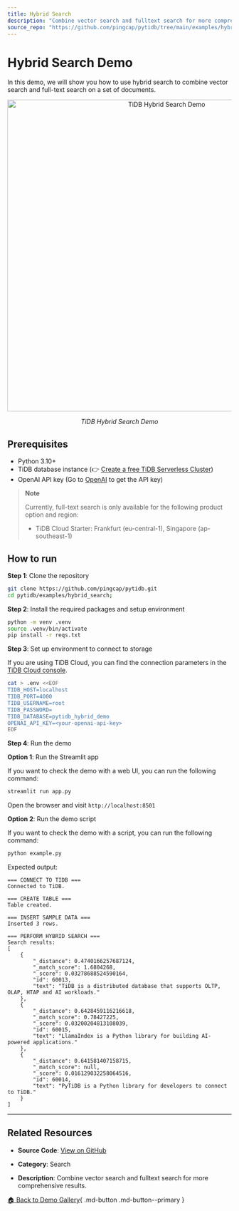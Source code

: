 ```yaml
---
title: Hybrid Search
description: "Combine vector search and fulltext search for more comprehensive results."
source_repo: "https://github.com/pingcap/pytidb/tree/main/examples/hybrid_search"
---
```


# Hybrid Search Demo

In this demo, we will show you how to use hybrid search to combine vector search and full-text search on a set of documents.

<p align="center">
    <img src="https://github.com/user-attachments/assets/6e1c639d-2160-44c8-86b4-958913b9eca5" alt="TiDB Hybrid Search Demo" width="700"/>
    <p align="center"><i>TiDB Hybrid Search Demo</i></p>
</p>

## Prerequisites

* Python 3.10+
* TiDB database instance (👉 [Create a free TiDB Serverless Cluster](https://tidbcloud.com/free-trial))
* OpenAI API key (Go to [OpenAI](https://platform.openai.com/api-keys) to get the API key)

> **Note**
> 
> Currently, full-text search is only available for the following product option and region:
>
> - TiDB Cloud Starter: Frankfurt (eu-central-1), Singapore (ap-southeast-1)

## How to run

**Step 1**: Clone the repository

```bash
git clone https://github.com/pingcap/pytidb.git
cd pytidb/examples/hybrid_search;
```

**Step 2**: Install the required packages and setup environment

```bash
python -m venv .venv
source .venv/bin/activate
pip install -r reqs.txt
```

**Step 3**: Set up environment to connect to storage

If you are using TiDB Cloud, you can find the connection parameters in the [TiDB Cloud console](https://tidbcloud.com/).

```bash
cat > .env <<EOF
TIDB_HOST=localhost
TIDB_PORT=4000
TIDB_USERNAME=root
TIDB_PASSWORD=
TIDB_DATABASE=pytidb_hybrid_demo
OPENAI_API_KEY=<your-openai-api-key>
EOF
```

**Step 4**: Run the demo

**Option 1**: Run the Streamlit app

If you want to check the demo with a web UI, you can run the following command:

```bash
streamlit run app.py
```

Open the browser and visit `http://localhost:8501`

**Option 2**: Run the demo script

If you want to check the demo with a script, you can run the following command:

```bash
python example.py
```

Expected output:

```
=== CONNECT TO TIDB ===
Connected to TiDB.

=== CREATE TABLE ===
Table created.

=== INSERT SAMPLE DATA ===
Inserted 3 rows.

=== PERFORM HYBRID SEARCH ===
Search results:
[
    {
        "_distance": 0.4740166257687124,
        "_match_score": 1.6804268,
        "_score": 0.03278688524590164,
        "id": 60013,
        "text": "TiDB is a distributed database that supports OLTP, OLAP, HTAP and AI workloads."
    },
    {
        "_distance": 0.6428459116216618,
        "_match_score": 0.78427225,
        "_score": 0.03200204813108039,
        "id": 60015,
        "text": "LlamaIndex is a Python library for building AI-powered applications."
    },
    {
        "_distance": 0.641581407158715,
        "_match_score": null,
        "_score": 0.016129032258064516,
        "id": 60014,
        "text": "PyTiDB is a Python library for developers to connect to TiDB."
    }
]
```



---

## Related Resources

- **Source Code**: [View on GitHub](https://github.com/pingcap/pytidb/tree/main/examples/hybrid_search)
- **Category**: Search

- **Description**: Combine vector search and fulltext search for more comprehensive results.


[🏠 Back to Demo Gallery](../index.md){ .md-button .md-button--primary } 